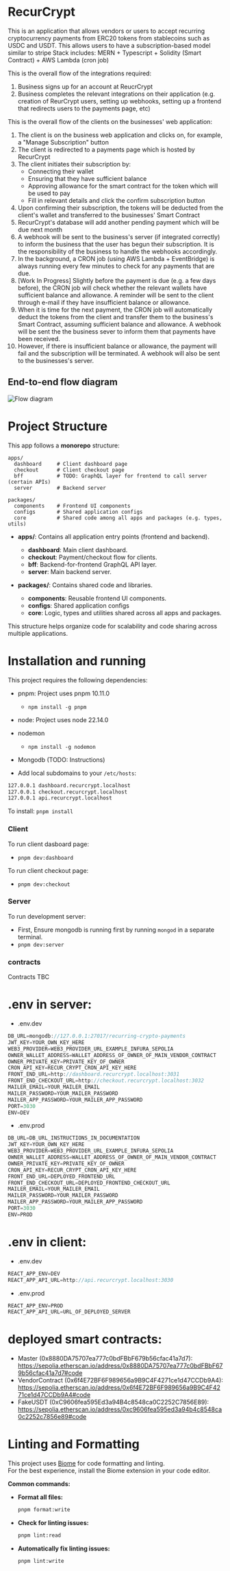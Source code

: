 # RecurCrypt

This is an application that allows vendors or users to accept recurring cryptocurrency payments from ERC20 tokens from stablecoins such as USDC and USDT.
This allows users to have a subscription-based model similar to stripe
Stack includes: MERN + Typescript + Solidity (Smart Contract) + AWS Lambda (cron job)

This is the overall flow of the integrations required:

1. Business signs up for an account at ReucrCrypt
2. Business completes the relevant integrations on their application (e.g. creation of ReurCrypt users, setting up webhooks, setting up a frontend that redirects users to the payments page, etc)

This is the overall flow of the clients on the businesses' web application:

1. The client is on the business web application and clicks on, for example, a "Manage Subscription" button
2. The client is redirected to a payments page which is hosted by RecurCrypt
3. The client initiates their subscription by:
   - Connecting their wallet
   - Ensuring that they have sufficient balance
   - Approving allowance for the smart contract for the token which will be used to pay
   - Fill in relevant details and click the confirm subscription button
4. Upon confirming their subscription, the tokens will be deducted from the client's wallet and transferred to the businesses' Smart Contract
5. RecurCrypt's database will add another pending payment which will be due next month
6. A webhook will be sent to the business's server (if integrated correctly) to inform the business that the user has begun their subscription. It is the responsibility of the business to handle the webhooks accordingly.
7. In the background, a CRON job (using AWS Lambda + EventBridge) is always running every few minutes to check for any payments that are due.
8. [Work In Progress] Slightly before the payment is due (e.g. a few days before), the CRON job will check whether the relevant wallets have sufficient balance and allowance. A reminder will be sent to the client through e-mail if they have insufficient balance or allowance.
9. When it is time for the next payment, the CRON job will automatically deduct the tokens from the client and transfer them to the business's Smart Contract, assuming sufficient balance and allowance. A webhook will be sent the the business sever to inform them that payments have been received.
10. However, if there is insufficient balance or allowance, the payment will fail and the subscription will be terminated. A webhook will also be sent to the businesses's server.

## End-to-end flow diagram

![Flow diagram](https://miro.medium.com/v2/resize:fit:720/format:webp/1*-281EueFK_7Z3ifrSoBx2A.png)

<!-- TODO: Proper documentation and explaination -->

# Project Structure

This app follows a **monorepo** structure:

```
apps/
  dashboard     # Client dashboard page
  checkout      # Client checkout page
  bff           # TODO: GraphQL layer for frontend to call server (certain APIs)
  server        # Backend server

packages/
  components    # Frontend UI components
  configs       # Shared application configs
  core          # Shared code among all apps and packages (e.g. types, utils)
```

- **apps/**: Contains all application entry points (frontend and backend).

  - **dashboard**: Main client dashboard.
  - **checkout**: Payment/checkout flow for clients.
  - **bff**: Backend-for-frontend GraphQL API layer.
  - **server**: Main backend server.

- **packages/**: Contains shared code and libraries.
  - **components**: Reusable frontend UI components.
  - **configs**: Shared application configs
  - **core**: Logic, types and utilities shared across all apps and packages.

This structure helps organize code for scalability and code sharing across multiple applications.

# Installation and running

This project requires the following dependencies:

- pnpm: Project uses pnpm 10.11.0
  - `npm install -g pnpm`
- node: Project uses node 22.14.0
- nodemon
  - `npm install -g nodemon`
- Mongodb (TODO: Instructions)

- Add local subdomains to your `/etc/hosts`:

```sh
127.0.0.1 dashboard.recurcrypt.localhost
127.0.0.1 checkout.recurcrypt.localhost
127.0.0.1 api.recurcrypt.localhost
```

To install: `pnpm install`

### Client

To run client dasboard page:

- `pnpm dev:dashboard`

To run client checkout page:

- `pnpm dev:checkout`
<!-- Prod TBC -->

### Server

To run development server:

- First, Ensure mongodb is running first by running `mongod` in a separate terminal.
- `pnpm dev:server`

### contracts

Contracts TBC

<!-- cd client

- in 1 terminal: ganache-cli
- in another terminal: truffle migrate --reset
- or to test contracts: truffle test -->

# .env in server:

- .env.dev

```Javascript
DB_URL=mongodb://127.0.0.1:27017/recurring-crypto-payments
JWT_KEY=YOUR_OWN_KEY_HERE
WEB3_PROVIDER=WEB3_PROVIDER_URL_EXAMPLE_INFURA_SEPOLIA
OWNER_WALLET_ADDRESS=WALLET_ADDRESS_OF_OWNER_OF_MAIN_VENDOR_CONTRACT
OWNER_PRIVATE_KEY=PRIVATE_KEY_OF_OWNER
CRON_API_KEY=RECUR_CRYPT_CRON_API_KEY_HERE
FRONT_END_URL=http://dashboard.recurcrypt.localhost:3031
FRONT_END_CHECKOUT_URL=http://checkout.recurcrypt.localhost:3032
MAILER_EMAIL=YOUR_MAILER_EMAIL
MAILER_PASSWORD=YOUR_MAILER_PASSWORD
MAILER_APP_PASSWORD=YOUR_MAILER_APP_PASSWORD
PORT=3030
ENV=DEV
```

- .env.prod

```Javascript
DB_URL=DB_URL_INSTRUCTIONS_IN_DOCUMENTATION
JWT_KEY=YOUR_OWN_KEY_HERE
WEB3_PROVIDER=WEB3_PROVIDER_URL_EXAMPLE_INFURA_SEPOLIA
OWNER_WALLET_ADDRESS=WALLET_ADDRESS_OF_OWNER_OF_MAIN_VENDOR_CONTRACT
OWNER_PRIVATE_KEY=PRIVATE_KEY_OF_OWNER
CRON_API_KEY=RECUR_CRYPT_CRON_API_KEY_HERE
FRONT_END_URL=DEPLOYED_FRONTEND_URL
FRONT_END_CHECKOUT_URL=DEPLOYED_FRONTEND_CHECKOUT_URL
MAILER_EMAIL=YOUR_MAILER_EMAIL
MAILER_PASSWORD=YOUR_MAILER_PASSWORD
MAILER_APP_PASSWORD=YOUR_MAILER_APP_PASSWORD
PORT=3030
ENV=PROD
```

# .env in client:

<!-- Add for dashboard and checkout -->

- .env.dev

```Javascript
REACT_APP_ENV=DEV
REACT_APP_API_URL=http://api.recurcrypt.localhost:3030
```

- .env.prod

```Javascript
REACT_APP_ENV=PROD
REACT_APP_API_URL=URL_OF_DEPLOYED_SERVER
```

# deployed smart contracts:

- Master (0x8880DA75707ea777c0bdFBbF679b56cfac41a7d7): https://sepolia.etherscan.io/address/0x8880DA75707ea777c0bdFBbF679b56cfac41a7d7#code
- VendorContract (0x6f4E72BF6F989656a9B9C4F4271ce1d47CCDb9A4): https://sepolia.etherscan.io/address/0x6f4E72BF6F989656a9B9C4F4271ce1d47CCDb9A4#code
- FakeUSDT (0xC9606fea595Ed3a94B4c8548ca0C2252C7856E89): https://sepolia.etherscan.io/address/0xc9606fea595ed3a94b4c8548ca0c2252c7856e89#code

# Linting and Formatting

This project uses [Biome](https://biomejs.dev/) for code formatting and linting.  
For the best experience, install the Biome extension in your code editor.

**Common commands:**

- **Format all files:**

  ```sh
  pnpm format:write
  ```

- **Check for linting issues:**

  ```sh
  pnpm lint:read
  ```

- **Automatically fix linting issues:**
  ```sh
  pnpm lint:write
  ```
